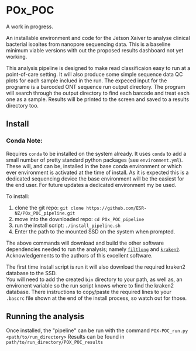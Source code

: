 # POx_POC 

A work in progress. 

An installable environment and code for the Jetson Xaiver to analyse clinical bacterial isoaltes from nanopore sequencing data. This is a baseline minimum viable versions with out the proposed results dashboard not yet working. 

This analysis pipeline is designed to make read classificaion easy to run at a point-of-care setting. It will also produce some simple sequence data QC plots for each sample inclued in the run. The expeced input for the programe is a barcoded ONT sequence run output directory. The program will search through the output directory to find each barcode and treat each one as a sample. Results will be printed to the screen and saved to a results directory too.        


## Install  

### Conda Note:
Requires `conda` to be installed on the system already. It uses `conda` to add a small number of pretty standard python packages (see `environment.yml`). These will, and can be, installed in the base conda environment or which ever environment is activated at the time of install. As it is expected this is a dedicated sequencing device the base environment will be the easiest for the end user. For future updates a dedicated environment my be used.  

To install:  

1) clone the git repo: `git clone https://github.com/ESR-NZ/POx_POC_pipeline.git`
2) move into the downloaded repo: `cd POx_POC_pipeline`
3) run the install script: `./install_pipeline.sh`
4) Enter the path to the mounted SSD on the system when prompted.  

The above commands will download and build the other software dependencies needed to run the analysis; namely [`filtlong`](https://github.com/rrwick/Filtlong) and [`kraken2`](https://github.com/DerrickWood/kraken2). Acknowledgements to the authors of this excellent software. 

The first time install script is run it will also download the required kraken2 database to the SSD.  
You will need to add the created `bin` directory to your path, as well as, an environent variable so the run script knows where to find the kraken2 database. There instructions to copy/paste the required lines to your `.bascrc` file shown at the end of the install process, so watch out for those.   

## Running the analysis  

Once installed, the "pipeline" can be run with the command `POX-POC_run.py <path/to/run_directory>` 
Results can be found in `path/to/run_directory/POX_POC_results`
